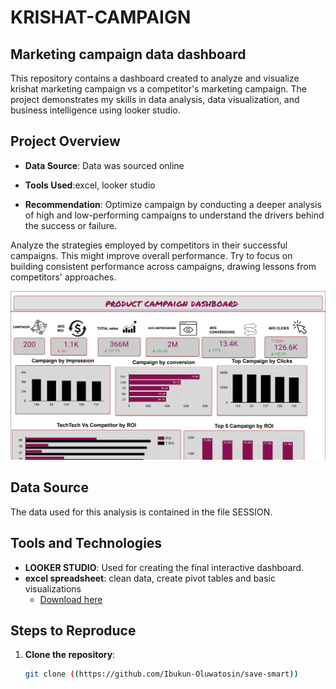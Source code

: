 # KRISHAT-CAMPAIGN

## Marketing campaign data dashboard

This repository contains a dashboard created to analyze and visualize krishat marketing campaign vs a competitor's marketing campaign. The project demonstrates my skills in data analysis, data visualization, and business intelligence using looker studio.

## Project Overview

- **Data Source**: Data was sourced online
- **Tools Used**:excel, looker studio
  
- **Recommendation**:
  Optimize campaign by conducting a deeper analysis of high and low-performing campaigns to understand the drivers behind the success or failure.

Analyze the strategies employed by competitors in their successful campaigns. This might improve overall performance. Try to focus on building consistent performance across campaigns, drawing lessons from competitors' approaches.

![[PRODUCT CAMPAIGN DASHBOARD] (https://github.com/Ibukun-Oluwatosin/KRISHAT-CAMPAIGN/blob/main/KRISHAT%20CAMPAIGN%20SNAPHOT.png)](https://github.com/Ibukun-Oluwatosin/KRISHAT-CAMPAIGN/blob/main/KRISHAT%20CAMPAIGN%20SNAPHOT.png)

## Data Source

The data used for this analysis is contained in the file SESSION. 

## Tools and Technologies
- **LOOKER STUDIO**: Used for creating the final interactive dashboard.
- **excel spreadsheet**: clean data, create pivot tables and basic visualizations
    - [Download here](https://microsoft.com)

## Steps to Reproduce

1. **Clone the repository**:
   ```sh
   git clone ((https://github.com/Ibukun-Oluwatosin/save-smart))
